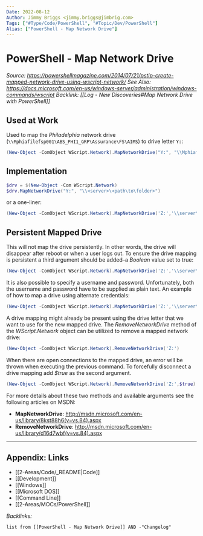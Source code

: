 ```yaml
---
Date: 2022-08-12
Author: Jimmy Briggs <jimmy.briggs@jimbrig.com>
Tags: ["#Type/Code/PowerShell", "#Topic/Dev/PowerShell"]
Alias: ["PowerShell - Map Network Drive"]
---
```


# PowerShell - Map Network Drive

*Source: https://powershellmagazine.com/2014/07/21/pstip-create-mapped-network-drive-using-wscript-network/*
*See Also: https://docs.microsoft.com/en-us/windows-server/administration/windows-commands/wscript*
*Backlink: [[Log - New Discoveries#Map Network Drive with PowerShell]]*

## Used at Work

Used to map the *Philadelphia* network drive (`\\Mphiafilefsp001\ABS_PHI1_GRP\Assurance\FS\AIMS`) to drive letter `Y:`:

```powershell
(New-Object -ComObject WScript.Network).MapNetworkDrive("Y:", "\\Mphiafilefsp001\ABS_PHI1_GRP\Assurance\FS\AIMS",$true)
```

## Implementation

```powershell
$drv = $(New-Object -Com WScript.Network)
$drv.MapNetworkDrive("Y:", "\\<server>\<path\to\folder>")
```

or a one-liner:

```powershell
(New-Object -ComObject WScript.Network).MapNetworkDrive('Z:','\\server\folder')
```

## Persistent Mapped Drive

This will not map the drive persistently. In other words, the drive will disappear after reboot or when a user logs out. To ensure the drive mapping is persistent a third argument should be added–a _Boolean_ value set to true:

```powershell
(New-Object -ComObject WScript.Network).MapNetworkDrive('Z:','\\server\folder',$true)
```

It is also possible to specify a username and password. Unfortunately, both the username and password have to be supplied as plain text. An example of how to map a drive using alternate credentials:

```powershell
(New-Object -ComObject WScript.Network).MapNetworkDrive('Z:','\\server\folder',$true,'domain\user','password')
```

A drive mapping might already be present using the drive letter that we want to use for the new mapped drive. The _RemoveNetworkDrive_ method of the _WScript.Network_ object can be utilized to remove a mapped network drive:

```powershell
(New-Object -ComObject WScript.Network).RemoveNetworkDrive('Z:')
```

When there are open connections to the mapped drive, an error will be thrown when executing the previous command. To forcefully disconnect a drive mapping add _$true_ as the second argument.

```powershell
(New-Object -ComObject WScript.Network).RemoveNetworkDrive('Z:',$true)
```

For more details about these two methods and available arguments see the following articles on MSDN:
- **MapNetworkDrive**: <http://msdn.microsoft.com/en-us/library/8kst88h6(v=vs.84).aspx>
- **RemoveNetworkDrive**: <http://msdn.microsoft.com/en-us/library/d16d7wbf(v=vs.84).aspx>

***

## Appendix: Links

- [[2-Areas/Code/_README|Code]]
- [[Development]]
- [[Windows]]
- [[Microsoft DOS]]
- [[Command Line]]
- [[2-Areas/MOCs/PowerShell]]

*Backlinks:*

```dataview
list from [[PowerShell - Map Network Drive]] AND -"Changelog"
```